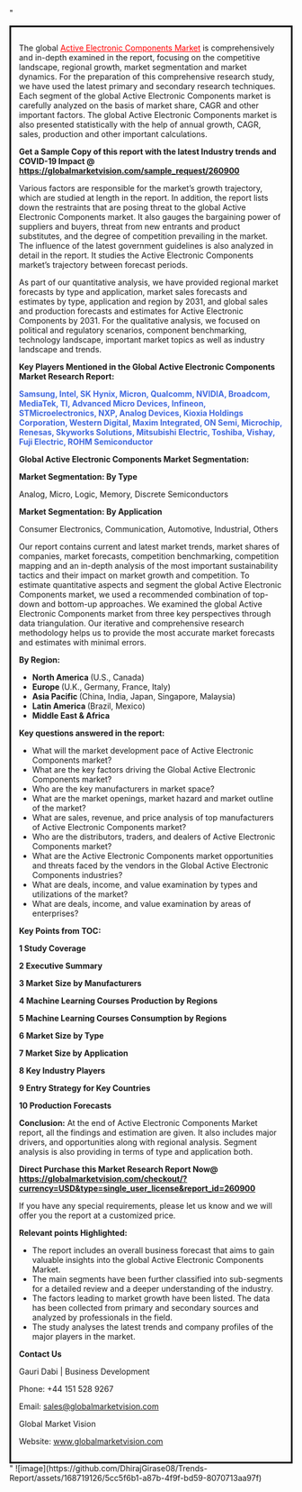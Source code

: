 "<div style='border: 3px solid black; padding: 1em;'>

The global <a style='color: #ff0000;' href='https://globalmarketvision.com/reports/global-active-electronic-components-market/260900'>Active Electronic Components Market</a> is comprehensively and in-depth examined in the report, focusing on the competitive landscape, regional growth, market segmentation and market dynamics. For the preparation of this comprehensive research study, we have used the latest primary and secondary research techniques. Each segment of the global Active Electronic Components market is carefully analyzed on the basis of market share, CAGR and other important factors. The global Active Electronic Components market is also presented statistically with the help of annual growth, CAGR, sales, production and other important calculations.

<strong>Get a Sample Copy of this report with the latest Industry trends and COVID-19 Impact @</strong><strong> <a style='color: #ff0000;' href='https://globalmarketvision.com/sample_request/260900?utm_source=linkedinPulse&utm_medium=Dhiraj&utm_campaign=SN'><strong>https://globalmarketvision.com/sample_request/260900 </strong></a></strong>

Various factors are responsible for the market’s growth trajectory, which are studied at length in the report. In addition, the report lists down the restraints that are posing threat to the global Active Electronic Components market. It also gauges the bargaining power of suppliers and buyers, threat from new entrants and product substitutes, and the degree of competition prevailing in the market. The influence of the latest government guidelines is also analyzed in detail in the report. It studies the Active Electronic Components market’s trajectory between forecast periods.

As part of our quantitative analysis, we have provided regional market forecasts by type and application, market sales forecasts and estimates by type, application and region by 2031, and global sales and production forecasts and estimates for Active Electronic Components by 2031. For the qualitative analysis, we focused on political and regulatory scenarios, component benchmarking, technology landscape, important market topics as well as industry landscape and trends.

<strong>Key Players Mentioned in the Global Active Electronic Components Market Research Report:</strong>

<strong style='color: #4169e1;'>Samsung, Intel, SK Hynix, Micron, Qualcomm, NVIDIA, Broadcom, MediaTek, TI, Advanced Micro Devices, Infineon, STMicroelectronics, NXP, Analog Devices, Kioxia Holdings Corporation, Western Digital, Maxim Integrated, ON Semi, Microchip, Renesas, Skyworks Solutions, Mitsubishi Electric, Toshiba, Vishay, Fuji Electric, ROHM Semiconductor</strong>

<strong>Global Active Electronic Components Market Segmentation:</strong>

<strong>Market Segmentation: By Type</strong>

Analog, Micro, Logic, Memory, Discrete Semiconductors

<strong>Market Segmentation: By Application</strong>

Consumer Electronics, Communication, Automotive, Industrial, Others

Our report contains current and latest market trends, market shares of companies, market forecasts, competition benchmarking, competition mapping and an in-depth analysis of the most important sustainability tactics and their impact on market growth and competition. To estimate quantitative aspects and segment the global Active Electronic Components market, we used a recommended combination of top-down and bottom-up approaches. We examined the global Active Electronic Components market from three key perspectives through data triangulation. Our iterative and comprehensive research methodology helps us to provide the most accurate market forecasts and estimates with minimal errors.

<strong>By Region:</strong>
<ul>
  <li><strong> North America </strong>(U.S., Canada)</li>
  <li><strong> Europe </strong>(U.K., Germany, France, Italy)</li>
  <li><strong> Asia Pacific </strong>(China, India, Japan, Singapore, Malaysia)</li>
  <li><strong> Latin America </strong>(Brazil, Mexico)</li>
  <li><strong> Middle East &amp; Africa</strong></li>
</ul>
<strong>Key questions answered in the report:</strong>
<ul>
  <li>What will the market development pace of Active Electronic Components market?</li>
  <li>What are the key factors driving the Global Active Electronic Components market?</li>
  <li>Who are the key manufacturers in market space?</li>
  <li>What are the market openings, market hazard and market outline of the market?</li>
  <li>What are sales, revenue, and price analysis of top manufacturers of Active Electronic Components market?</li>
  <li>Who are the distributors, traders, and dealers of Active Electronic Components market?</li>
  <li>What are the Active Electronic Components market opportunities and threats faced by the vendors in the Global Active Electronic Components industries?</li>
  <li>What are deals, income, and value examination by types and utilizations of the market?</li>
  <li>What are deals, income, and value examination by areas of enterprises?</li>
</ul>
<strong>Key Points from TOC:</strong>

<strong>1 Study Coverage</strong>

<strong>2 Executive Summary</strong>

<strong>3 Market Size by Manufacturers</strong>

<strong>4 Machine Learning Courses Production by Regions</strong>

<strong>5 Machine Learning Courses Consumption by Regions</strong>

<strong>6 Market Size by Type</strong>

<strong>7 Market Size by Application</strong>

<strong>8 Key Industry Players</strong>

<strong>9 Entry Strategy for Key Countries</strong>

<strong>10 Production Forecasts</strong>

<strong>Conclusion:</strong> At the end of Active Electronic Components Market report, all the findings and estimation are given. It also includes major drivers, and opportunities along with regional analysis. Segment analysis is also providing in terms of type and application both.

<strong>Direct Purchase this Market Research Report Now</strong><strong>@</strong><strong> <strong><a style='color: #ff0000;' href='https://globalmarketvision.com/checkout/?currency=USD&type=single_user_license&report_id=260900?utm_source=linkedinPulse&utm_medium=Dhiraj&utm_campaign=SN'>https://globalmarketvision.com/checkout/?currency=USD&type=single_user_license&report_id=260900</a></strong></strong>

If you have any special requirements, please let us know and we will offer you the report at a customized price.

<strong>Relevant points Highlighted:</strong>
<ul>
  <li>The report includes an overall business forecast that aims to gain valuable insights into the global Active Electronic Components Market.</li>
  <li>The main segments have been further classified into sub-segments for a detailed review and a deeper understanding of the industry.</li>
  <li>The factors leading to market growth have been listed. The data has been collected from primary and secondary sources and analyzed by professionals in the field.</li>
  <li>The study analyses the latest trends and company profiles of the major players in the market.</li>
</ul>
<strong>Contact Us</strong>

Gauri Dabi | Business Development

Phone: +44 151 528 9267

Email: <a href='mailto:sales@globalmarketvision.com'>sales@globalmarketvision.com</a>

Global Market Vision

Website: <a href='http://www.globalmarketvision.com/'>www.globalmarketvision.com</a>

</div>"
![image](https://github.com/DhirajGirase08/Trends-Report/assets/168719126/5cc5f6b1-a87b-4f9f-bd59-8070713aa97f)
